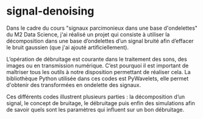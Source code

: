 # signal-denoising

Dans le cadre du cours "signaux parcimonieux dans une base d'ondelettes" du M2 Data Science, j'ai réalisé un projet qui consiste à utiliser la décomposition dans une base d’ondelettes d’un signal bruité afin d’effacer le bruit gaussien (que j'ai ajouté artificiellement). 

L’opération de débruitage est courante dans le traitement des sons, des images ou en transmission numérique. C’est pourquoi il est important de maîtriser tous les outils à notre disposition permettant de réaliser cela. La bibliothèque Python utilisée dans ces codes est PyWavelets, elle permet d'obtenir des transformées en ondelette des signaux.

Ces différents codes illustrent plusieurs parties : la décomposition d’un signal, le concept de bruitage, le débruitage puis enfin des simulations afin de savoir quels sont les paramètres qui influent sur un bon débruitage. 
